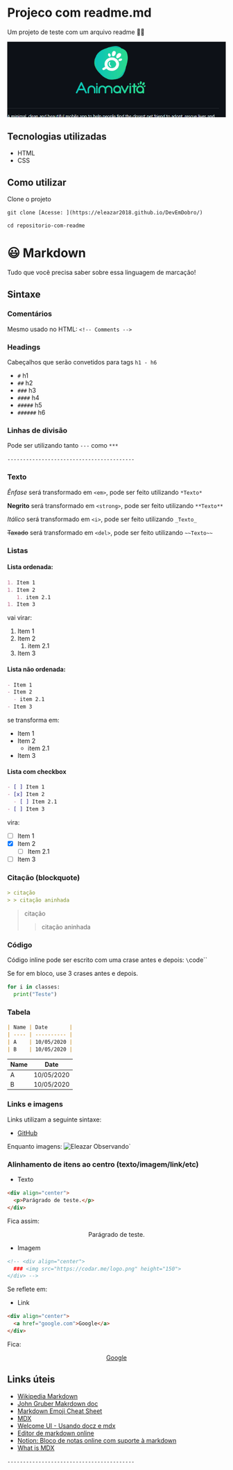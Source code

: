 # Projeco com readme.md
Um projeto de teste com um arquivo readme 🤣🎶

[<img src="./Anima.gif" alt="gif da tela inicial do projeto">](https://eleazar2018.github.io/DevEmDobro/)

## Tecnologias utilizadas
- HTML
- CSS

## Como utilizar

Clone o projeto
```
git clone [Acesse: ](https://eleazar2018.github.io/DevEmDobro/)
```
```
cd repositorio-com-readme
```
# 😃 Markdown

Tudo que você precisa saber sobre essa linguagem de marcação!

## Sintaxe

### Comentários

Mesmo usado no HTML: `<!-- Comments -->`

### Headings

Cabeçalhos que serão convetidos para tags `h1 - h6`

- `#` h1
- `##` h2
- `###` h3
- `####` h4
- `#####` h5
- `######` h6

### Linhas de divisão

Pode ser utilizando tanto `---` como `***`

`-----------------------------------------`
### Texto

*Ênfase* será transformado em `<em>`, pode ser feito utilizando `*Texto*`

**Negrito** será transformado em `<strong>`, pode ser feito utilizando `**Texto**`

_Itálico_ será transformado em `<i>`, pode ser feito utilizando `_Texto_`

~~Taxado~~ será transformado em `<del>`, pode ser feito utilizando `~~Texto~~`

### Listas

#### Lista ordenada:

```markdown
1. Item 1
1. Item 2
   1. item 2.1
1. Item 3
```

vai virar:

1. Item 1
1. Item 2
   1. item 2.1
1. Item 3

#### Lista não ordenada:

```markdown
- Item 1
- Item 2
  - item 2.1
- Item 3
```

se transforma em:

- Item 1
- Item 2
  - item 2.1
- Item 3

#### Lista com checkbox

```markdown
- [ ] Item 1
- [x] Item 2
  - [ ] Item 2.1
- [ ] Item 3
```

vira:

- [ ] Item 1
- [x] Item 2
  - [ ] Item 2.1
- [ ] Item 3

### Citação (blockquote)

```markdown
> citação
> > citação aninhada
```

> citação
> > citação aninhada

### Código

Código inline pode ser escrito com uma crase antes e depois: `\`code\``

Se for em bloco, use 3 crases antes e depois.
```python
for i in classes:
  print("Teste")
```

### Tabela

```markdown
| Name | Date       |
| ---- | ---------- |
| A    | 10/05/2020 |
| B    | 10/05/2020 |
```

| Name | Date       |
| ---- | ---------- |
| A    | 10/05/2020 |
| B    | 10/05/2020 |

### Links e imagens

Links utilizam a seguinte sintaxe:
- [GitHub](https://github.com/ "gitHub")

Enquanto imagens: 
![Eleazar Observando](eleazarObservando.jpg)`

### Alinhamento de itens ao centro (texto/imagem/link/etc)

- Texto
```markdown
<div align="center">
  <p>Parágrado de teste.</p>
</div>
```

Fica assim:
<div align="center">
  <p>Parágrado de teste.</p>
</div>

- Imagem

```markdown
<!-- <div align="center">
  ### <img src="https://codar.me/logo.png" height="150">
</div> -->
```

Se reflete em:
<!-- <div align="center">
  ### <img src="https://codar.me/logo.png" height="150">
</div> -->

- Link

```markdown
<div align="center">
  <a href="google.com">Google</a>
</div>
```

Fica:
<div align="center">
  <a href="google.com">Google</a>
</div>

## Links úteis

- [Wikipedia Markdown](https://pt.wikipedia.org/wiki/Markdown)
-  [John Gruber Makrdown doc](https://daringfireball.net/projects/markdown/)
-  [Markdown Emoji Cheat Sheet](https://github.com/ikatyang/emoji-cheat-sheet)
-  [MDX](https://github.com/mdx-js/mdx)
-  [Welcome UI - Usando docz e mdx](http://welcome-ui.com/components/dropdown-menu)
-  [Editor de markdown online](http://stackedit.io/)
-  [Notion: Bloco de notas online com suporte à markdown](https://www.notion.so/?r=e72a51358ca4421997f9acb6797e584c)
- [What is MDX](https://mdxjs.com/docs/what-is-mdx/)

`-----------------------------------------`


